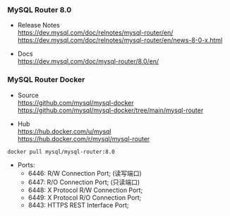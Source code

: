 
### MySQL Router 8.0

- Release Notes  
  https://dev.mysql.com/doc/relnotes/mysql-router/en/  
  https://dev.mysql.com/doc/relnotes/mysql-router/en/news-8-0-x.html

- Docs  
  https://dev.mysql.com/doc/mysql-router/8.0/en/


### MySQL Router Docker

- Source  
  https://github.com/mysql/mysql-docker  
  https://github.com/mysql/mysql-docker/tree/main/mysql-router

- Hub  
  https://hub.docker.com/u/mysql  
  https://hub.docker.com/r/mysql/mysql-router
```shell
docker pull mysql/mysql-router:8.0
```

- Ports:
    - 6446: R/W Connection Port; (读写端口)
    - 6447: R/O Connection Port; (只读端口)
    - 6448: X Protocol R/W Connection Port;
    - 6449: X Protocol R/O Connection Port;
    - 8443: HTTPS REST Interface Port;

